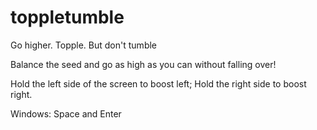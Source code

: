 # toppletumble
Go higher.
Topple.
But don't tumble

Balance the seed and go as high as you can without falling over!

Hold the left side of the screen to boost left;
Hold the right side to boost right.

Windows: Space and Enter